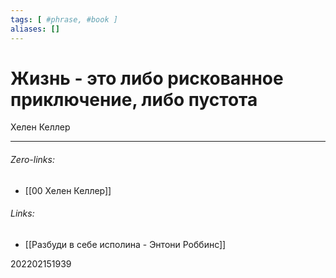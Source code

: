 ```yaml
---
tags: [ #phrase, #book ]
aliases: []
---
```

# Жизнь - это либо рискованное приключение, либо пустота
Хелен Келлер
___
###### Zero-links:
- [[00 Хелен Келлер]]
###### Links:
- [[Разбуди в себе исполина - Энтони Роббинс]]

202202151939